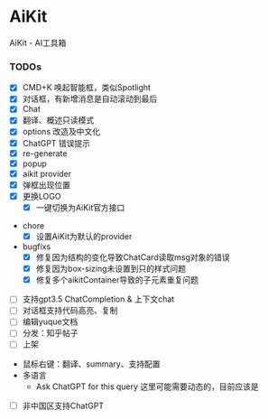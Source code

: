 # AiKit

AiKit - AI工具箱

### TODOs

- [x] CMD+K 唤起智能框，类似Spotlight
- [x] 对话框，有新增消息是自动滚动到最后
- [x] Chat
- [x] 翻译、概述只读模式
- [x] options 改造及中文化
- [x] ChatGPT 错误提示
- [x] re-generate
- [x] popup
- [x] aikit provider
- [x] 弹框出现位置
- [x] 更换LOGO
    - [x] 一键切换为AiKit官方接口
- chore
    - [x] 设置AiKit为默认的provider
- bugfixs
    - [x] 修复因为结构的变化导致ChatCard读取msg对象的错误
    - [x] 修复因为box-sizing未设置到只的样式问题
    - [x] 修复多个aikitContainer导致的子元素重复问题
- [ ] 支持gpt3.5 ChatCompletion & 上下文chat
- [ ] 对话框支持代码高亮、复制
- [ ] 编辑yuque文档 
- [ ] 分发：知乎帖子
- [ ] 上架
- 鼠标右键：翻译、summary、支持配置
- 多语言
    - Ask ChatGPT for this query 这里可能需要动态的，目前应该是
- [ ] 非中国区支持ChatGPT
